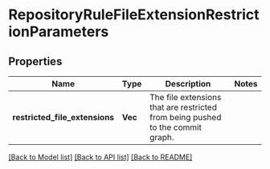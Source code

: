 # RepositoryRuleFileExtensionRestrictionParameters

## Properties

Name | Type | Description | Notes
------------ | ------------- | ------------- | -------------
**restricted_file_extensions** | **Vec<String>** | The file extensions that are restricted from being pushed to the commit graph. | 

[[Back to Model list]](../README.md#documentation-for-models) [[Back to API list]](../README.md#documentation-for-api-endpoints) [[Back to README]](../README.md)


